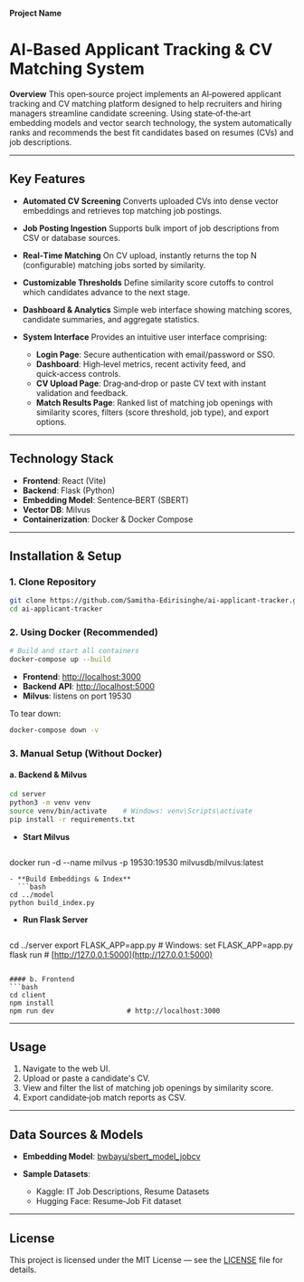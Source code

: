 **Project Name**

# AI‑Based Applicant Tracking & CV Matching System

**Overview**
This open‑source project implements an AI‑powered applicant tracking and CV matching platform designed to help recruiters and hiring managers streamline candidate screening. Using state‑of‑the‑art embedding models and vector search technology, the system automatically ranks and recommends the best fit candidates based on resumes (CVs) and job descriptions.

---

## Key Features

* **Automated CV Screening**
  Converts uploaded CVs into dense vector embeddings and retrieves top matching job postings.

* **Job Posting Ingestion**
  Supports bulk import of job descriptions from CSV or database sources.

* **Real‑Time Matching**
  On CV upload, instantly returns the top N (configurable) matching jobs sorted by similarity.

* **Customizable Thresholds**
  Define similarity score cutoffs to control which candidates advance to the next stage.

* **Dashboard & Analytics**
  Simple web interface showing matching scores, candidate summaries, and aggregate statistics.

* **System Interface**
  Provides an intuitive user interface comprising:

  * **Login Page**: Secure authentication with email/password or SSO.
  * **Dashboard**: High‑level metrics, recent activity feed, and quick‑access controls.
  * **CV Upload Page**: Drag‑and‑drop or paste CV text with instant validation and feedback.
  * **Match Results Page**: Ranked list of matching job openings with similarity scores, filters (score threshold, job type), and export options.

---

## Technology Stack

* **Frontend**: React (Vite)
* **Backend**: Flask (Python)
* **Embedding Model**: Sentence‑BERT (SBERT)
* **Vector DB**: Milvus
* **Containerization**: Docker & Docker Compose

---

## Installation & Setup

### 1. Clone Repository

```bash
git clone https://github.com/Samitha-Edirisinghe/ai‑applicant‑tracker.git
cd ai‑applicant‑tracker
```

### 2. Using Docker (Recommended)

```bash
# Build and start all containers
docker-compose up --build
```

* **Frontend**: [http://localhost:3000](http://localhost:3000)
* **Backend API**: [http://localhost:5000](http://localhost:5000)
* **Milvus**: listens on port 19530

To tear down:

```bash
docker-compose down -v
```

### 3. Manual Setup (Without Docker)

#### a. Backend & Milvus

```bash
cd server
python3 -m venv venv
source venv/bin/activate    # Windows: venv\Scripts\activate
pip install -r requirements.txt
```

* **Start Milvus**

  ```bash
  ```

docker run -d --name milvus -p 19530:19530 milvusdb/milvus\:latest

````
- **Build Embeddings & Index**  
  ```bash
cd ../model
python build_index.py
````

* **Run Flask Server**

  ```bash
  ```

cd ../server
export FLASK\_APP=app.py      # Windows: set FLASK\_APP=app.py
flask run                    # [http://127.0.0.1:5000](http://127.0.0.1:5000)

````

#### b. Frontend
```bash
cd client
npm install
npm run dev                  # http://localhost:3000
````

---

## Usage

1. Navigate to the web UI.
2. Upload or paste a candidate's CV.
3. View and filter the list of matching job openings by similarity score.
4. Export candidate‑job match reports as CSV.

---

## Data Sources & Models

* **Embedding Model**: [bwbayu/sbert\_model\_jobcv](https://huggingface.co/bwbayu/sbert_model_jobcv)
* **Sample Datasets**:

  * Kaggle: IT Job Descriptions, Resume Datasets
  * Hugging Face: Resume‑Job Fit dataset

---

## License

This project is licensed under the MIT License — see the [LICENSE](LICENSE) file for details.
